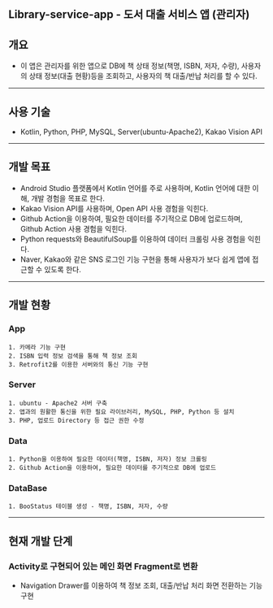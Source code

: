 ## Library-service-app - 도서 대출 서비스 앱 (관리자)

## 개요
+ 이 앱은 관리자를 위한 앱으로 DB에 책 상태 정보(책명, ISBN, 저자, 수량), 사용자의 상태 정보(대출 현황)등을 조회하고, 사용자의 책 대출/반납 처리를 할 수 있다.
---

## 사용 기술
+ Kotlin, Python, PHP, MySQL, Server(ubuntu-Apache2), Kakao Vision API
---

## 개발 목표
+ Android Studio 플랫폼에서 Kotlin 언어를 주로 사용하며, Kotlin 언어에 대한 이해, 개발 경험을 목표로 한다.
+ Kakao Vision API를 사용하며, Open API 사용 경험을 익힌다.
+ Github Action을 이용하여, 필요한 데이터를 주기적으로 DB에 업로드하며, Github Action 사용 경험을 익힌다.
+ Python requests와 BeautifulSoup를 이용하여 데이터 크롤링 사용 경험을 익힌다.
+ Naver, Kakao와 같은 SNS 로그인 기능 구현을 통해 사용자가 보다 쉽게 앱에 접근할 수 있도록 한다.
---

## 개발 현황
  ### App
    1. 카메라 기능 구현
    2. ISBN 입력 정보 검색을 통해 책 정보 조회
    3. Retrofit2를 이용한 서버와의 통신 기능 구현
    
  ### Server
    1. ubuntu - Apache2 서버 구축
    2. 앱과의 원활한 통신을 위한 필요 라이브러리, MySQL, PHP, Python 등 설치
    3. PHP, 업로드 Directory 등 접근 권한 수정
    
  ### Data
    1. Python을 이용하여 필요한 데이터(책명, ISBN, 저자) 정보 크롤링
    2. Github Action을 이용하여, 필요한 데이터를 주기적으로 DB에 업로드
    
  ### DataBase
    1. BooStatus 테이블 생성 - 책명, ISBN, 저자, 수량
---

## 현재 개발 단계
### Activity로 구현되어 있는 메인 화면 Fragment로 변환 
  + Navigation Drawer를 이용하여 책 정보 조회, 대출/반납 처리 화면 전환하는 기능 구현
